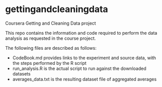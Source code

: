 # gettingandcleaningdata
Coursera Getting and Cleaning Data project

This repo contains the information and code required to perform the data analysis as requested in the course project.

The following files are described as follows:
- CodeBook.md provides links to the experiment and source data, with the steps performed by the R script
- run_analysis.R is the actual script to run against the downloaded datasets
- averages_data.txt is the resulting dataset file of aggregated averages

